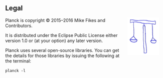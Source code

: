 ## Legal

<img width="100" align="right" style="margin: 0ex 1em" src="img/legal.jpg">
Planck is copyright © 2015–2016 Mike Fikes and Contributors.

It is distributed under the Eclipse Public License either version 1.0 or (at your option) any later version.

Planck uses several open-source libraries. You can get the details for those libraries by issuing the following at the terminal:

```
planck -l
```

